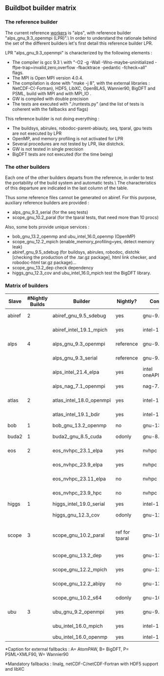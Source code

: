 ## Buildbot builder matrix 

### The reference builder 

The current reference [workers](https://github.com/abinit/abinit_web/blob/main/docs/workers.md) is "alps", with reference builder "alps_gnu_9.3_openmpi (LPR)".\\  In order to understand the rationale behind the set of the different builders let's first detail this reference builder LPR.

LPR "alps_gnu_9.3_openmpi" is characterized by the following elements :
  *  The compiler is gcc 9.3 \\ with "-O2 -g -Wall -Wno-maybe-uninitialized -ffpe-trap=invalid,zero,overflow -fbacktrace -pedantic -fcheck=all" flags.
  *  The MPI is Open MPI version 4.0.4.
  *  The compilation is done with "make -j 8", with the external libraries : NetCDF-C(-Fortran), HDF5, LibXC, OpenBLAS, Wannier90, BigDFT and PSML, build with MPI and with MPI_IO .
  * GW is compiled with double precision
  * The tests are executed with "./runtests.py" (and the list of tests is coherent with the fallbacks and flags)



This reference builder is not doing everything :
  * The buildsys, abirules, robodoc-parent-abiauty, seq, tparal, gpu tests are not executed by LPR
  * OpenMP, and memory profiling is not activated for LPR
  * Several procedures are not tested by LPR, like distchck.
  * GW is not tested in single precision
  * BigDFT tests are not executed (for the time being)

### The other builders 

Each one of the other builders departs from the reference, in order to test the portability of the build system and automatic tests.\\
The characteristics of this departure are indicated in the last column of the table.

Thus some reference files cannot be generated on abiref. For this purpose, auxiliary reference builders are provided :
  * alps_gnu_9.3_serial (for the seq tests)
  * scope_gnu_10.2_paral (for the tparal tests, that need more than 10 procs)

Also, some bots provide unique services :
  * bob_gnu_13.2_openmp and ubu_intel_16.0_openmp (OpenMP)
  * scope_gnu_12.2_mpich (enable_memory_profiling=yes, detect memory leak)
  * abiref_gnu_9.5_sdebug (for buildsys, abirules, robodoc, distchk [checking the production of the .tar.gz package], html link checker, and robodoc-html tar.gz package)...
  * scope_gnu_13.2_dep check dependency
  * higgs_gnu_12.3_cov and ubu_intel_16.0_mpich test the BigDFT library.

### Matrix of builders 

| Slave  | #Nightly Builds | Builder                     | Nightly? | Compiler     | MPI           | Linear Algebra     | Libs Tested     | Departure from Ref                           |
|--------|----------------|------------------------------|----------|--------------|---------------|--------------------|----------------|---------------------------------------------|
| abiref | 2              | abiref_gnu_9.5_sdebug        | yes      | gnu-9.5      | mpich-4.0.2   | OpenBLAS_0.3.9     |                | many services<br>scalapack                  |
|        |                | abiref_intel_19.1_mpich      | yes      | intel-19.1.3 | mpich-3.3.2   | mkl 2020           | APW            | scalapack enabled                           |
| alps   | 4              | alps_gnu_9.3_openmpi         | reference| gnu-9.3      | openmpi-4.0.4 | OpenBLAS_0.3.10<br>fftw3 | ABPW | -fno-frontend-optimize<br>-ffpe-trap=i,z,o |
|        |                | alps_gnu_9.3_serial          | reference| gnu-9.3      |               | OpenBLAS_0.3.10<br>fftw3 | APW | fcheck=all<br>-ffpe-trap=i,z,o             |
|        |                | alps_intel_21.4_elpa         | yes      | intel<br>oneAPI_2021.4 | intel mpi  | mkl 2021.4 | APW | scalapack<br>elpa 2020.11 |
|        |                | alps_nag_7.1_openmpi         | yes      | nag-7.1      | openmpi-4.1.2 | netlib_3.10.0      | A              | enable-netcdf-default                       |
| atlas  | 2              | atlas_intel_18.0_openmpi     | yes      | intel-18.0   | openmpi-3.0   | mkl 2018           | APW            | enable-netcdf-default                       |
|        |                | atlas_intel_19.1_bdir        | yes      | intel-19.1   | mpich-3.3.2   | mkl 2020           | APW            | build/ dir<br>enable-netcdf-default        |
| bob    | 1              | bob_gnu_13.2_openmp          | no       | gnu-13.2     |               | atlas-3.10         | P              | Fedora39 packages                           |
| buda2  | 1              | buda2_gnu_8.5_cuda           | odonly   | gnu-8.5      | openmpi-4.1.3 | mkl 2019.0.1<br>cuda 11.2 | | enable_gpu |
| eos    | 2              | eos_nvhpc_23.1_elpa          | yes      | nvhpc 23.1   | openmpi-3.0.5 |                    |                | cuda 12.2                                  |
|        |                | eos_nvhpc_23.9_elpa          | yes      | nvhpc 23.9   | openmpi-4.1.6 |                    |                | cuda 12                                    |
|        |                | eos_nvhpc_23.11_elpa         | no       | nvhpc 23.11  | openmpi-4.1.6 | netlib             | elpa 2022      |                                             |
|        |                | eos_nvhpc_23.9_hpc           | no       | nvhpc 23.9   | openmpi-4.1.6 | netlib_3.10.0      |                |                                             |
| higgs  | 1              | higgs_intel_19.0_serial      | yes      | intel-19.0   |               | mkl 2019           | APW            |                                             |
|        |                | higgs_gnu_12.3_cov           | odonly   | gnu-12.3     | mpich-4.1.2   | mkl 2019           | ABPW           | coverage analysis<br>enable-netcdf-default |
| scope  | 3              | scope_gnu_10.2_paral         | ref for tparal | gnu-10.2 | mpich-3.2 | OpenBLAS | BPW | mpirun -np 2 if max_nprocs allows it<br>enable-netcdf-default GW_SP |
|        |                | scope_gnu_13.2_dep           | yes      | gnu-13.2     | mpich-4.1.2   | OpenBLAS           | PW             | check dependency<br>enable-netcdf-default |
|        |                | scope_gnu_12.2_mpich         | yes      | gnu-12.2     | mpich-4.0.3   | OpenBLAS           | PW             | enable_memory_profiling                    |
|        |                | scope_gnu_12.2_abipy         | no       | gnu-12.2     | mpich-4.0.3   | OpenBLAS           | PW             | check abipy                                |
|        |                | scope_gnu_10.2_s64           | odonly   | gnu-10.2     | mpich-3.2     | OpenBLAS           | PW             | tutoparal with np=64                       |
| ubu    | 3              | ubu_gnu_9.2_openmpi          | yes      | gnu-9.2.0    | openmpi-4.0.2 | mkl 11.2           | APW            | check=all<br>-fno-frontend-optimize        |
|        |                | ubu_intel_16.0_mpich         | yes      | intel-16.0   | mpich-3.2     | mkl 11.3           | ABPW           |                                             |
|        |                | ubu_intel_16.0_openmp        | yes      | intel-16.0   |               | mkl 11.3           | A              | OpenMP / dfti                              |

*Caption for external fallbacks : A= AtomPAW, B= BigDFT, P= PSML+XMLF90, W= Wannier90

*Mandatory fallbacks : linalg, netCDF-C/netCDF-Fortran with HDF5 support and 
libXC 
